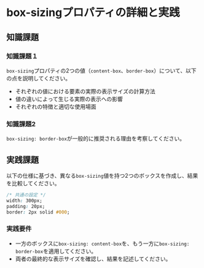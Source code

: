 # box-sizingプロパティの詳細と実践

## 知識課題

### 知識課題１

`box-sizing`プロパティの2つの値（`content-box`、`border-box`）について、以下の点を説明してください。

- それぞれの値における要素の実際の表示サイズの計算方法
- 値の違いによって生じる実際の表示への影響
- それぞれの特徴と適切な使用場面

### 知識課題2

`box-sizing: border-box`が一般的に推奨される理由を考察してください。

## 実践課題

以下の仕様に基づき、異なる`box-sizing`値を持つ2つのボックスを作成し、結果を比較してください。

``` css
/* 共通の設定 */
width: 300px;
padding: 20px;
border: 2px solid #000;
```

### 実践要件

- 一方のボックスに`box-sizing: content-box`を、もう一方に`box-sizing: border-box`を適用してください。
- 両者の最終的な表示サイズを確認し、結果を記述してください。
